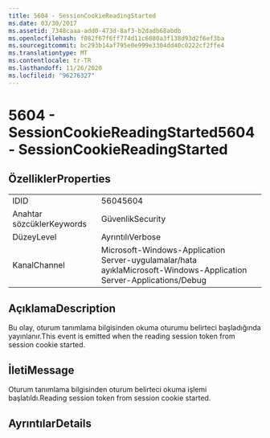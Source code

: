 ```yaml
---
title: 5604 - SessionCookieReadingStarted
ms.date: 03/30/2017
ms.assetid: 7348caaa-add0-473d-8af3-b2dadb68abdb
ms.openlocfilehash: f082f67f6ff774d11c6080a3f138d93d2f6ef3ba
ms.sourcegitcommit: bc293b14af795e0e999e3304dd40c0222cf2ffe4
ms.translationtype: MT
ms.contentlocale: tr-TR
ms.lasthandoff: 11/26/2020
ms.locfileid: "96276327"
---
```

# <a name="5604---sessioncookiereadingstarted"></a><span data-ttu-id="02e18-102">5604 - SessionCookieReadingStarted</span><span class="sxs-lookup"><span data-stu-id="02e18-102">5604 - SessionCookieReadingStarted</span></span>

## <a name="properties"></a><span data-ttu-id="02e18-103">Özellikler</span><span class="sxs-lookup"><span data-stu-id="02e18-103">Properties</span></span>  
  
|||  
|-|-|  
|<span data-ttu-id="02e18-104">ID</span><span class="sxs-lookup"><span data-stu-id="02e18-104">ID</span></span>|<span data-ttu-id="02e18-105">5604</span><span class="sxs-lookup"><span data-stu-id="02e18-105">5604</span></span>|  
|<span data-ttu-id="02e18-106">Anahtar sözcükler</span><span class="sxs-lookup"><span data-stu-id="02e18-106">Keywords</span></span>|<span data-ttu-id="02e18-107">Güvenlik</span><span class="sxs-lookup"><span data-stu-id="02e18-107">Security</span></span>|  
|<span data-ttu-id="02e18-108">Düzey</span><span class="sxs-lookup"><span data-stu-id="02e18-108">Level</span></span>|<span data-ttu-id="02e18-109">Ayrıntılı</span><span class="sxs-lookup"><span data-stu-id="02e18-109">Verbose</span></span>|  
|<span data-ttu-id="02e18-110">Kanal</span><span class="sxs-lookup"><span data-stu-id="02e18-110">Channel</span></span>|<span data-ttu-id="02e18-111">Microsoft-Windows-Application Server-uygulamalar/hata ayıkla</span><span class="sxs-lookup"><span data-stu-id="02e18-111">Microsoft-Windows-Application Server-Applications/Debug</span></span>|  
  
## <a name="description"></a><span data-ttu-id="02e18-112">Açıklama</span><span class="sxs-lookup"><span data-stu-id="02e18-112">Description</span></span>  

 <span data-ttu-id="02e18-113">Bu olay, oturum tanımlama bilgisinden okuma oturumu belirteci başladığında yayınlanır.</span><span class="sxs-lookup"><span data-stu-id="02e18-113">This event is emitted when the reading session token from session cookie started.</span></span>  
  
## <a name="message"></a><span data-ttu-id="02e18-114">İleti</span><span class="sxs-lookup"><span data-stu-id="02e18-114">Message</span></span>  

 <span data-ttu-id="02e18-115">Oturum tanımlama bilgisinden oturum belirteci okuma işlemi başlatıldı.</span><span class="sxs-lookup"><span data-stu-id="02e18-115">Reading session token from session cookie started.</span></span>  
  
## <a name="details"></a><span data-ttu-id="02e18-116">Ayrıntılar</span><span class="sxs-lookup"><span data-stu-id="02e18-116">Details</span></span>
